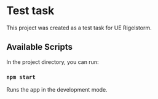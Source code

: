 # Test task

This project was created as a test task for UE Rigelstorm.

## Available Scripts

In the project directory, you can run:

### `npm start`

Runs the app in the development mode.